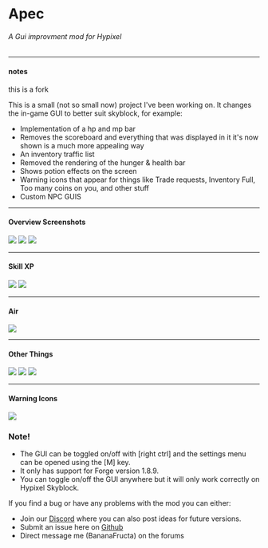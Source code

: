 # Apec
###### A Gui improvment mod for Hypixel 
___

#### notes

this is a fork

This is a small (not so small now) project I've been working on. It changes the in-game GUI to better suit skyblock, for example:

* Implementation of a hp and mp bar
* Removes the scoreboard and everything that was displayed in it it's now shown is a much more appealing way
* An inventory traffic list
* Removed the rendering of the hunger & health bar
* Shows potion effects on the screen
* Warning icons that appear for things like Trade requests, Inventory Full, Too many coins on you, and other stuff
* Custom NPC GUIS

___

#### Overview Screenshots
![](https://hypixel.net/attachments/jkh-png.1857496/)
![](https://hypixel.net/attachments/png.1857497/)
![](https://hypixel.net/attachments/png.1866595/)

___

#### Skill XP

![](https://hypixel.net/attachments/newf-png.1983499/)
![](https://hypixel.net/attachments/png.1857500/)

___

#### Air

![](https://hypixel.net/attachments/iolu-png.1857516/)

___

#### Other Things

![](https://hypixel.net/attachments/56-png.1857517/)
![](https://hypixel.net/attachments/u675-png.1857518/)
![](https://hypixel.net/attachments/45w-png.1857519/)

___

#### Warning Icons

![](https://hypixel.net/attachments/png.1857520/)

### Note! 
* The GUI can be toggled on/off with [right ctrl] and the settings menu can be opened using the [M] key.
* It only has support for Forge version 1.8.9.
* You can toggle on/off the GUI anywhere but it will only work correctly on Hypixel Skyblock.

If you find a bug or have any problems with the mod you can either:
* Join our [Discord](https://discord.gg/YXrJzpY)  where you can also post ideas for future versions.
* Submit an issue here on [Github](https://github.com/BananaFructa/Apec/issues)
* Direct message me (BananaFructa) on the forums
